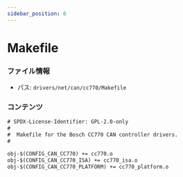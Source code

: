```yaml
---
sidebar_position: 6
---
```

# Makefile

### ファイル情報

- パス: `drivers/net/can/cc770/Makefile`

### コンテンツ

```txt
# SPDX-License-Identifier: GPL-2.0-only
#
#  Makefile for the Bosch CC770 CAN controller drivers.
#

obj-$(CONFIG_CAN_CC770) += cc770.o
obj-$(CONFIG_CAN_CC770_ISA) += cc770_isa.o
obj-$(CONFIG_CAN_CC770_PLATFORM) += cc770_platform.o

```

